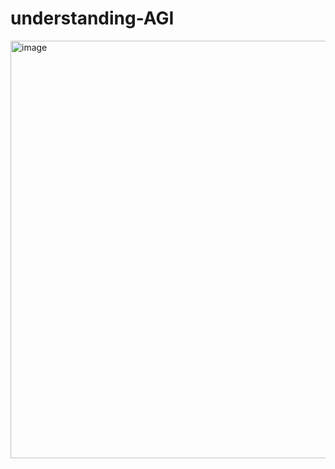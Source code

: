 # understanding-AGI

<img width="668" alt="image" src="https://github.com/user-attachments/assets/7c311d89-d403-4429-a041-50fbe358eb8d">
